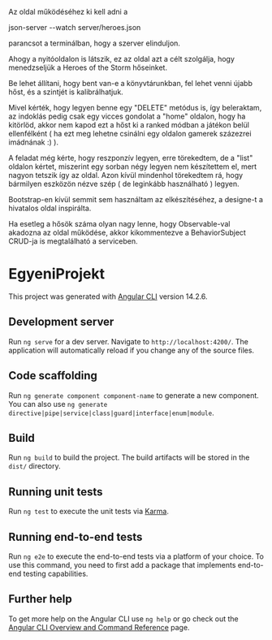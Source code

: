 Az oldal működéséhez ki kell adni a

json-server --watch server/heroes.json

parancsot a terminálban, hogy a szerver elinduljon.

Ahogy a nyitóoldalon is látszik, ez az oldal azt a célt szolgálja, hogy menedzseljük a Heroes of the Storm hőseinket.

Be lehet állítani, hogy bent van-e a könyvtárunkban, fel lehet venni újabb hőst, és a szintjét is kalibrálhatjuk.

Mivel kérték, hogy legyen benne egy "DELETE" metódus is, így beleraktam, az indoklás pedig csak egy vicces gondolat a "home" oldalon, hogy ha kitörlöd, akkor nem kapod ezt a hőst ki a ranked módban a játékon belül ellenfélként ( ha ezt meg lehetne csinálni egy oldalon gamerek százezrei imádnának :) ).

A feladat még kérte, hogy reszponzív legyen, erre törekedtem, de a "list" oldalon kértet, miszerint egy sorban négy legyen nem készítettem el, mert nagyon tetszik így az oldal. Azon kívül mindenhol törekedtem rá, hogy bármilyen eszközön nézve szép ( de leginkább használható ) legyen.

Bootstrap-en kívül semmit sem használtam az elkészítéséhez, a designe-t a hivatalos oldal inspirálta.

Ha esetleg a hősök száma olyan nagy lenne, hogy Observable-val akadozna az oldal működése, akkor kikommentezve a BehaviorSubject CRUD-ja is megtalálható a serviceben.

# EgyeniProjekt

This project was generated with [Angular CLI](https://github.com/angular/angular-cli) version 14.2.6.

## Development server

Run `ng serve` for a dev server. Navigate to `http://localhost:4200/`. The application will automatically reload if you change any of the source files.

## Code scaffolding

Run `ng generate component component-name` to generate a new component. You can also use `ng generate directive|pipe|service|class|guard|interface|enum|module`.

## Build

Run `ng build` to build the project. The build artifacts will be stored in the `dist/` directory.

## Running unit tests

Run `ng test` to execute the unit tests via [Karma](https://karma-runner.github.io).

## Running end-to-end tests

Run `ng e2e` to execute the end-to-end tests via a platform of your choice. To use this command, you need to first add a package that implements end-to-end testing capabilities.

## Further help

To get more help on the Angular CLI use `ng help` or go check out the [Angular CLI Overview and Command Reference](https://angular.io/cli) page.

